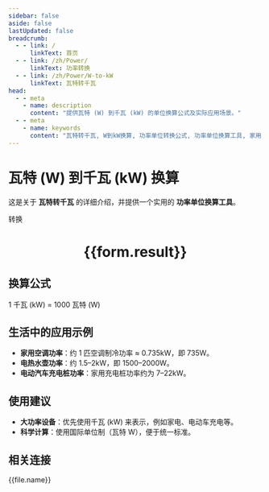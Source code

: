 ```yaml
---
sidebar: false
aside: false
lastUpdated: false
breadcrumb:
  - - link: /
      linkText: 首页
  - - link: /zh/Power/
      linkText: 功率转换
  - - link: /zh/Power/W-to-kW
      linkText: 瓦特转千瓦
head:
  - - meta
    - name: description
      content: "提供瓦特 (W) 到千瓦 (kW) 的单位换算公式及实际应用场景。"
  - - meta
    - name: keywords
      content: "瓦特转千瓦, W到kW换算, 功率单位转换公式, 功率单位换算工具, 家用电器功率单位"
---
```

# 瓦特 (W) 到千瓦 (kW) 换算

这是关于 **瓦特转千瓦** 的详细介绍，并提供一个实用的 **功率单位换算工具**。

<script setup>
import { onMounted, reactive, inject ,ref  } from 'vue'
import { NButton,NForm ,NFormItem,NInput,NInputNumber,NSelect,NCard,useMessage ,NGrid ,NGi } from 'naive-ui'
import { defineClientComponent } from 'vitepress'
import { Power } from '../../files';
const convert = inject('convert')
const options =  [
  { "label": "瓦特 (W)", "value": "W" },
  { "label": "千瓦 (kW)", "value": "kW" }
];
const formRef = ref(null);
const rules = {
  number:{
    required: true,
    type: 'number',
    trigger: "blur"
  },
  to:{
    required: true,
    trigger: "select"
  },
  from:{
    required: true,
    trigger: "select"
  }
}
const form = reactive({
  number:null,
  to:'',
  from:'',
  result:'',
  title:'瓦特转千瓦',
})
const convertHandler = (e) => {
   e.preventDefault();
  formRef.value?.validate((errors)=>{
    if (!errors) {
      form.result = `${form.number}${form.from} = ${convert(form.number).from(form.from).to(form.to)}${form.to}`
    }
  })
}
</script>

<n-form size="large" :model="form" ref='formRef' :rules="rules">
  <n-form-item label="数值"  path="number">
    <n-input-number size="large" style="width:100%" :min="0" v-model:value="form.number"   placeholder="请输入要转换的数值" />
  </n-form-item>
  <n-form-item label="从" path="from">
    <n-select  size="large" :options="options" v-model:value="form.from" placeholder="请选择原始单位" />
  </n-form-item>
  <n-form-item label="到" path="to">
    <n-select  size="large" :options="options" v-model:value="form.to" placeholder="请选择转换单位" />
  </n-form-item>
  <n-form-item>
    <n-button type="primary" style="width:100%" @click="convertHandler">转换</n-button>
  </n-form-item>
</n-form>
<n-card  embedded :bordered="false" hoverable>
  <div  style="text-align:center">
    <h1>{{form.result}}</h1>
  </div>
</n-card>

## 换算公式

1 千瓦 (kW) = 1000 瓦特 (W)

## 生活中的应用示例

- **家用空调功率**：约 1 匹空调制冷功率 ≈ 0.735kW，即 735W。
- **电热水壶功率**：约 1.5–2kW，即 1500–2000W。
- **电动汽车充电桩功率**：家用充电桩功率约为 7–22kW。

## 使用建议

- **大功率设备**：优先使用千瓦 (kW) 来表示，例如家电、电动车充电等。
- **科学计算**：使用国际单位制（瓦特 W），便于统一标准。

## 相关连接
<n-grid x-gap="12" :cols="3">
  <n-gi v-for="(file, index) in Power" :key="index">
    <n-button
      text
      tag="a"
      :href="file.path"
      type="primary"
    >
      {{file.name}}
    </n-button>
  </n-gi>
</n-grid>